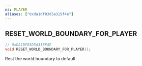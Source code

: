 ```yaml
---
ns: PLAYER
aliases: ["0xda1df03d5a315f4e"]
---
```

## RESET_WORLD_BOUNDARY_FOR_PLAYER

```c
// 0xDA1DF03D5A315F4E
void RESET_WORLD_BOUNDARY_FOR_PLAYER();
```

Rest the world boundary to default

